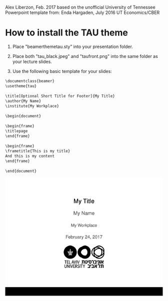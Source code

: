 Alex Liberzon, Feb. 2017
based on the unofficial University of Tennessee Powerpoint template from: 
Enda Hargaden, July 2016
UT Economics/CBER


How to install the TAU theme
============================

1. Place "beamerthemetau.sty" into your presentation folder. 

2. Place both "tau_black.jpeg" and "taufront.png" into the same folder as your lecture slides. 
4. Use the following basic template for your slides:

```
\documentclass{beamer}
\usetheme{tau}

\title[Optional Short Title for Footer]{My Title}
\author{My Name}
\institute{My Workplace}

\begin{document}

\begin{frame}
\titlepage
\end{frame}

\begin{frame}
\frametitle{This is my title}
And this is my content
\end{frame}

\end{document}
```

![Example slides](example_slides.png)
